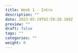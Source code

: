 ```yaml
---
title: Week 1 - Intro
description: ""
date: 2023-05-19T02:59:20.189Z
preview: ""
draft: false
tags: ""
categories: ""
weight: 0
---
```

